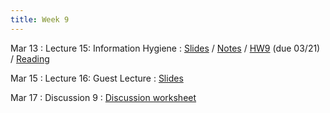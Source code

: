 ```yaml
---
title: Week 9
---
```


Mar 13
: Lecture 15: Information Hygiene
     : [Slides](https://docs.google.com/presentation/d/1j5rt4IMgSKdcxqnpQxnY-NfhNYwuqpSaE41rK-mlmhc/edit#slide=id.p) / [Notes](https://forecasting.quarto.pub/book/information-hygiene.html) / [HW9](/assets/hw9/hw9.pdf) (due 03/21) / [Reading](https://hbr.org/2017/05/how-our-company-learned-to-make-better-predictions-about-everything)

Mar 15
: Lecture 16: Guest Lecture
    : [Slides](https://docs.google.com/presentation/d/1OK7HUCEinFs-FTegFQU-suKWemDZVfWbSALcUI7-kx4/edit#slide=id.p)

Mar 17
: Discussion 9
    :  [Discussion worksheet](https://docs.google.com/document/d/1eTTW97X2REkcOwIv_K5-rlfjAaulSvW87NyExM-k-5k/edit?usp=sharing)
    
